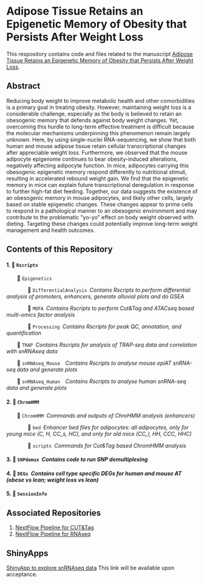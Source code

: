 # Adipose Tissue Retains an Epigenetic Memory of Obesity that Persists After Weight Loss

This respository contains code and files related to the manuscript [Adipose Tissue Retains an Epigenetic Memory of Obesity that Persists After Weight Loss](link).

## Abstract
Reducing body weight to improve metabolic health and other comorbidities is a primary goal in treating obesity. However, maintaining weight loss is a considerable challenge, especially as the body is believed to retain an obesogenic memory that defends against body weight changes. Yet, overcoming this hurdle to long-term effective treatment is difficult because the molecular mechanisms underpinning this phenomenon remain largely unknown. Here, by using single-nuclei RNA-sequencing, we show that both human and mouse adipose tissue retain cellular transcriptional changes after appreciable weight loss. Furthermore, we observed that the mouse adipocyte epigenome continues to bear obesity-induced alterations, negatively affecting adipocyte function. In mice, adipocytes carrying this obesogenic epigenetic memory respond differently to nutritional stimuli, resulting in accelerated rebound weight gain. We find that the epigenetic memory in mice can explain future transcriptional deregulation in response to further high-fat diet feeding. Together, our data suggests the existence of an obesogenic memory in mouse adipocytes, and likely other cells, largely based on stable epigenetic changes. These changes appear to prime cells to respond in a pathological manner to an obesogenic environment and may contribute to the problematic "yo-yo" effect on body weight observed with dieting. Targeting these changes could potentially improve long-term weight management and health outcomes.


## Contents of this Repository
#### 1. :file_folder: ```Rscripts```</p>
&emsp;&emsp;:file_folder: ```Epigenetics ```</p>
&emsp;&emsp;&emsp;&emsp;:file_folder: ```DifferentialAnalysis```&ensp;*Contains Rscripts to perform differential analysis of promoters, enhancers, generate alluvial plots and do GSEA*</p>
&emsp;&emsp;&emsp;&emsp;:file_folder: ```MOFA```&ensp;*Contains Rscripts to perform Cut&Tag and ATACseq based multi-omics factor analysis*</p>
&emsp;&emsp;&emsp;&emsp;:file_folder: ```Processing```&ensp;*Contains Rscripts for peak QC, annotation, and quantification*</p>

&emsp;&emsp;:file_folder: ```TRAP```&ensp;*Contains Rscripts for analysis of TRAP-seq data and correlation with snRNAseq data*</p>
&emsp;&emsp;:file_folder: ```snRNAseq_Mouse ```&ensp;*Contains Rscripts to analyse mouse epiAT snRNA-seq data and generate plots*</p>
&emsp;&emsp;:file_folder: ```snRNAseq_Human ```&ensp;*Contains Rscripts to analyse human snRNA-seq data and generate plots*</p>

#### 2. :file_folder: ```ChromHMM```</p>
&emsp;&emsp;:file_folder: ```ChromHMM```&ensp;*Commands and outputs of ChroHMM analysis (enhancers)*</p>
&emsp;&emsp;&emsp;&emsp;:file_folder: ```bed```&ensp;*Enhancer bed files for adipocytes: all adipocytes, only for young mice (C, H, CC_s, HC), and only for old mice (CC_l, HH, CCC, HHC)*</p>
&emsp;&emsp;&emsp;&emsp;:file_folder: ```scripts```&ensp;*Commands for Cut&Tag based ChromHMM analysis*</p>

#### 3. :file_folder: ```SNPdemux```&ensp;*Contains code to run SNP demultiplexing*</p>

#### 4. :file_folder: ```DEGs```&ensp;*Contains cell type specific DEGs for human and mouse AT (obese vs lean; weight loss vs lean)*</p>

#### 5. :file_folder: ```SessionInfo```</p>

## Associated Repositories 
1. [NextFlow Pipeline for CUT&Tag](https://github.com/vonMeyennLab/nf_cutntag)
2. [NextFlow Pipeline for RNAseq](https://github.com/vonMeyennLab/nf_rnaseq)


## ShinyApps
[ShinyApp to explore snRNAseq data](link) This link will be available upon acceptance.
